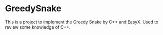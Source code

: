 # GreedySnake
This is a project to implement the Greedy Snake by C++ and EasyX. Used to review some knowledge of C++.
